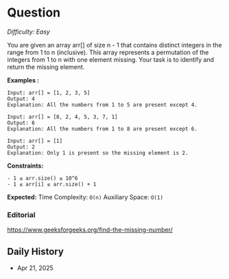 # Question 

_Difficulty: Easy_

You are given an array arr[] of size n - 1 that contains distinct integers in the range from 1 to n (inclusive). This array represents a permutation of the integers from 1 to n with one element missing. Your task is to identify and return the missing element.

**Examples :**
```
Input: arr[] = [1, 2, 3, 5]
Output: 4
Explanation: All the numbers from 1 to 5 are present except 4.

Input: arr[] = [8, 2, 4, 5, 3, 7, 1]
Output: 6
Explanation: All the numbers from 1 to 8 are present except 6.

Input: arr[] = [1]
Output: 2
Explanation: Only 1 is present so the missing element is 2.
```

**Constraints:**
```
- 1 ≤ arr.size() ≤ 10^6
- 1 ≤ arr[i] ≤ arr.size() + 1
```

**Expected:**
Time Complexity: `O(n)`
Auxiliary Space: `O(1)`

### Editorial
https://www.geeksforgeeks.org/find-the-missing-number/

## Daily History
- Apr 21, 2025
